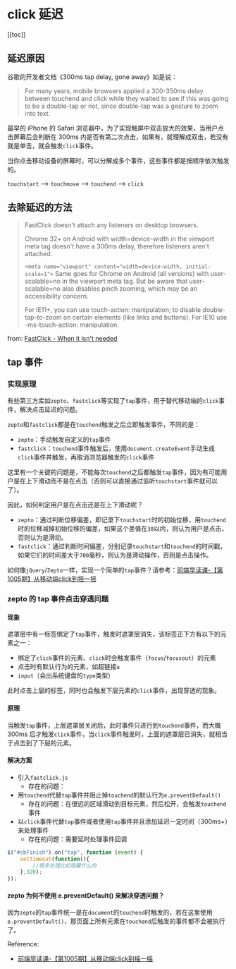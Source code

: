 # click 延迟

[[toc]]

## 延迟原因

谷歌的开发者文档《300ms tap delay, gone away》如是说：

> For many years, mobile browsers applied a 300-350ms delay between touchend and click while they waited to see if this was going to be a double-tap or not, since double-tap was a gesture to zoom into text.

最早的 iPhone 的 Safari 浏览器中，为了实现触屏中双击放大的效果，当用户点击屏幕后会判断在 300ms 内是否有第二次点击，如果有，就理解成双击，若没有就是单击，就会触发`click`事件。

当你点击移动设备的屏幕时，可以分解成多个事件，这些事件都是按顺序依次触发的。

`touchstart` --> `touchmove` --> `touchend` --> `click`

## 去除延迟的方法

> FastClick doesn't attach any listeners on desktop browsers.
>
> Chrome 32+ on Android with width=device-width in the viewport meta tag doesn't have a 300ms delay, therefore listeners aren't attached.
>
> `<meta name="viewport" content="width=device-width, initial-scale=1">`
> Same goes for Chrome on Android (all versions) with user-scalable=no in the viewport meta tag. But be aware that user-scalable=no also disables pinch zooming, which may be an accessibility concern.
>
> For IE11+, you can use touch-action: manipulation; to disable double-tap-to-zoom on certain elements (like links and buttons). For IE10 use -ms-touch-action: manipulation.

from: [FastClick - When it isn't needed](https://github.com/ftlabs/fastclick#when-it-isnt-needed)

## tap 事件

### 实现原理

有些第三方库如`zepto`、`fastclick`等实现了`tap`事件，用于替代移动端的`click`事件，解决点击延迟的问题。

`zepto`和`fastclick`都是在`touchend`触发之后立即触发事件，不同的是：

- `zepto`：手动触发自定义的`tap`事件
- `fastclick`：`touchend`事件触发后，使用`document.createEvent`手动生成`click`事件并触发，再取消浏览器触发的`click`事件

这里有一个关键的问题是，不能每次`touchend`之后都触发`tap`事件，因为有可能用户是在上下滑动而不是在点击（否则可以直接通过监听`touchstart`事件就可以了）。

因此，如何判定用户是在点击还是在上下滑动呢？

- `zepto`：通过判断位移偏差，即记录下`touchstart`时的初始位移，用`touchend`时的位移减掉初始位移的偏差，如果这个差值在`30`以内，则认为用户是点击，否则认为是滑动。
- `fastclick`：通过判断时间偏差，分别记录`touchstart`和`touchend`的时间戳，如果它们的时间差大于`700`毫秒，则认为是滑动操作，否则是点击操作。

如何像`jQuery`/`Zepto`一样，实现一个简单的`tap`事件？请参考：[前端早读课-【第1005期】从移动端click到摇一摇](http://mp.weixin.qq.com/s/NBSPIKpRQH3Re3P6rDykFA)

### zepto 的 tap 事件点击穿透问题

#### 现象

遮罩层中有一标签绑定了`tap`事件，触发时遮罩层消失，该标签正下方有以下的元素之一：

- 绑定了`click`事件的元素、`click`时会触发事件（`focus`/`focusout`）的元素
- 点击时有默认行为的元素，如超链接`a`
- `input`（会出系统键盘的`type`类型）

此时点击上层的标签，同时也会触发下层元素的`click`事件，出现穿透的现象。

#### 原理

当触发`tap`事件，上层遮罩层关闭后，此时事件只进行到`touchend`事件，而大概 300ms 后才触发`click`事件，当`click`事件触发时，上面的遮罩层已消失，就相当于点击到了下层的元素。

#### 解决方案

- 引入`fastclick.js`
  - 存在的问题：
- 用`touchend`代替`tap`事件并阻止掉`touchend`的默认行为`e.preventDefault()`
  - 存在的问题：在很远的区域滑动到目标元素，然后松开，会触发`touchend`事件
- 以`click`事件代替`tap`事件或者使用`tap`事件并且添加延迟一定时间（300ms+）来处理事件
  - 存在的问题：需要延时处理事件回调

```js
$("#cbFinish").on("tap", function (event) {
    setTimeout(function(){
        //很多处理比如隐藏什么的
    },320);
});
```

#### zepto 为何不使用 e.preventDefault() 来解决穿透问题？

因为`zepto`的`tap`事件统一是在`document`的`touchend`时触发的，若在这里使用`e.preventDefault()`，那页面上所有元素在`touchend`后触发的事件都不会被执行了。

Reference:

- [前端早读课-【第1005期】从移动端click到摇一摇](http://mp.weixin.qq.com/s/NBSPIKpRQH3Re3P6rDykFA)
